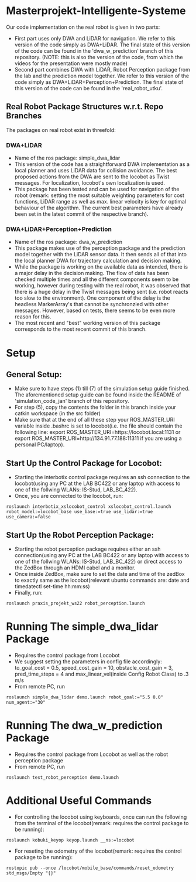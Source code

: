 # Masterprojekt-Intelligente-Systeme
Our code implementation on the real robot is given in two parts: 
* First part uses only DWA and LiDAR for navigation. We refer to this version of the code simply as DWA+LiDAR. The final state of this version of the code can be found in the 'dwa_w_prediction' branch of this repository. (NOTE: this is also the version of the code, from which the videos for the presentation were mostly made)
* Second part combines DWA with LiDAR, Robot Perception package from the lab and the prediction model together. We refer to this version of the code simply as DWA+LiDAR+Perception+Prediction. The final state of this version of the code can be found in the 'real_robot_utku'.

## Real Robot Package Structures w.r.t. Repo Branches
The packages on real robot exist in threefold:
### DWA+LiDAR
* Name of the ros package: simple_dwa_lidar
* This version of the code has a straightforward DWA implementation as a local planner and uses LiDAR data for collision avoidance. The best proposed actions from the DWA are sent to the locobot as Twist messages. For localization, locobot's own localization is used.
* This package has been tested and can be used for navigation of the robot (remark: setting the most suitable weighting parameters for cost functions, LiDAR range as well as max. linear velocity is key for optimal behaviour of the algorithm. The current best parameters have already been set in the latest commit of the respective branch).
### DWA+LiDAR+Perception+Prediction
* Name of the ros package: dwa_w_prediction
* This package makes use of the perception package and the prediction model together with the LiDAR sensor data. It then sends all of that into the local planner DWA for trajectory calculation and decision making. 
* While the package is working on the available data as intended, there is a major delay in the decision making. The flow of data has been checked multiple times and all the different components seem to be working, however during testing with the real robot, it was observed that there is a huge delay in the Twist messages being sent (i.e. robot reacts too slow to the environment). One component of the delay is the headless MarkerArray's that cannot be synchronzied with other messages. However, based on tests, there seems to be even more reason for this.
* The most recent and "best" working version of this package corresponds to the most recent commit of this branch.

# Setup

## General Setup:
* Make sure to have steps (1) till (7) of the simulation setup guide finished. The aforementioned setup guide can be found inside the README of 'simulation_code_jan' branch of this repository.
* For step (5), copy the contents the folder in this branch inside your catkin workspace (in the src folder)
* Make sure that at the end of all these step your ROS_MASTER_URI variable inside .bashrc is set to locobot(i.e. the file should contain the following line: export ROS_MASTER_URI=ht<span>tps://<span>locobot.local:1131 or export ROS_MASTER_URI=ht<span>tp://<span>134.91.77.188:11311 if you are using a personal PC/laptop).

## Start Up the Control Package for Locobot:
* Starting the interbotix control package requires an ssh connection to the locobot(using any PC at the LAB BC422 or any laptop with access to one of the follwing WLANs: IS-Stud, LAB_BC_422).
* Once, you are connected to the locobot, run: 
```
roslaunch interbotix_xslocobot_control xslocobot_control.launch robot_model:=locobot_base use_base:=true use_lidar:=true use_camera:=false
```

## Start Up the Robot Perception Package:
* Starting the robot perception package requires either an ssh connection(using any PC at the LAB BC422 or any laptop with access to one of the follwing WLANs: IS-Stud, LAB_BC_422) or direct access to the ZedBox through an HDMI cabel and a monitor. 
* Once inside ZedBox, make sure to set the date and time of the zedBox to exactly same as the locobot(relevant ubuntu commands are: date and timedatectl set-time hh:mm:ss)
* Finally, run: 
```
roslaunch praxis_projekt_ws22 robot_perception.launch
```

# Running The simple_dwa_lidar Package
* Requires the control package from Locobot
* We suggest setting the parameters in config file accordingly: to_goal_cost = 0.5, speed_cost_gain = 10, obstacle_cost_gain = 3, pred_time_steps = 4 and max_linear_vel(inside Config Robot Class) to .3 m/s
* From remote PC, run
```
roslaunch simple_dwa_lidar demo.launch robot_goal:="5.5 0.0" num_agent:="30"
```

# Running The dwa_w_prediction Package
* Requires the control package from Locobot as well as the robot perception package
* From remote PC, run
```
roslaunch test_robot_perception demo.launch
```

# Additional Useful Commands
* For controlling the locobot using keyboards, once can run the following from the terminal of the locobot(remark: requires the control package to be running):
```
roslaunch kobuki_keyop keyop.launch __ns:=locobot
```
* For reseting the odometry of the locobot(remark: requires the control package to be running):
```
rostopic pub --once /locobot/mobile_base/commands/reset_odometry std_msgs/Empty "{}"
```
